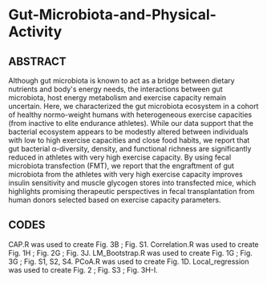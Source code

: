 # Gut-Microbiota-and-Physical-Activity

## ABSTRACT 
Although gut microbiota is known to act as a bridge between dietary nutrients and body's energy needs, the interactions between gut microbiota, host energy metabolism and exercise capacity remain uncertain. Here, we characterized the gut microbiota ecosystem in a cohort of healthy normo-weight humans with heterogeneous exercise capacities (from inactive to elite endurance athletes). While our data support that the bacterial ecosystem appears to be modestly altered between individuals with low to high exercise capacities and close food habits, we report that gut bacterial α-diversity, density, and functional richness are significantly reduced in athletes with very high exercise capacity. By using fecal microbiota transfection (FMT), we report that the engraftment of gut microbiota from the athletes with very high exercise capacity improves insulin sensitivity and muscle glycogen stores into transfected mice, which highlights promising therapeutic perspectives in fecal transplantation from human donors selected based on exercise capacity parameters. 

## CODES

CAP.R was used to create Fig. 3B ; Fig. S1.
Correlation.R was used to create Fig. 1H ; Fig. 2G ; Fig. 3J.
LM_Bootstrap.R was used to create Fig. 1G ; Fig. 3G ; Fig. S1, S2, S4.
PCoA.R was used to create Fig. 1D.
Local_regression was used to create Fig. 2 ; Fig. S3 ; Fig. 3H-I.
